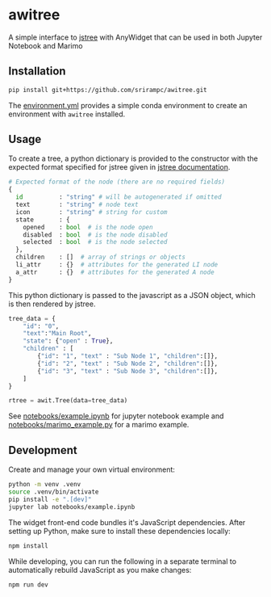 # awitree

A simple interface to [jstree](https://www.jstree.com/) with AnyWidget that
can be used in both Jupyter Notebook and Marimo

## Installation

```sh
pip install git+https://github.com/srirampc/awitree.git
```

The [environment.yml](environment.yml) provides a simple conda environment
to create an environment with `awitree` installed.

## Usage

To create a tree, a python dictionary is provided to the constructor with the
expected format specified for jstree given in
[jstree documentation](https://www.jstree.com/docs/json/).

```python
# Expected format of the node (there are no required fields)
{
  id          : "string" # will be autogenerated if omitted
  text        : "string" # node text
  icon        : "string" # string for custom
  state       : {
    opened    : bool  # is the node open
    disabled  : bool  # is the node disabled
    selected  : bool  # is the node selected
  },
  children    : []  # array of strings or objects
  li_attr     : {}  # attributes for the generated LI node
  a_attr      : {}  # attributes for the generated A node
}
```

This python dictionary is passed to the javascript as a JSON object,
which is then rendered by jstree.

```python
tree_data = {
    "id": "0",
    "text":"Main Root",
    "state": {"open" : True},
    "children" : [
        {"id": "1", "text" : "Sub Node 1", "children":[]},
        {"id": "2", "text" : "Sub Node 2", "children":[]},
        {"id": "3", "text" : "Sub Node 3", "children":[]},
    ]
}

rtree = awit.Tree(data=tree_data)
```

See [notebooks/example.ipynb](notebooks/example.ipynb) for jupyter notebook example and
[notebooks/marimo_example.py](notebooks/marimo_example.py) for a marimo example.

## Development

Create and manage your own virtual environment:

```sh
python -m venv .venv
source .venv/bin/activate
pip install -e ".[dev]"
jupyter lab notebooks/example.ipynb
```

The widget front-end code bundles it's JavaScript dependencies.
After setting up Python, make sure to install these dependencies locally:

```sh
npm install
```

While developing, you can run the following in a separate terminal to
automatically rebuild JavaScript as you make changes:

```sh
npm run dev
```
